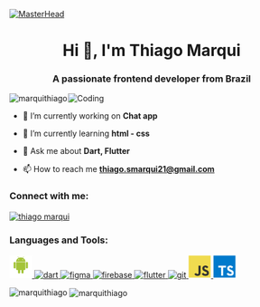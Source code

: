 

[![MasterHead](https://1.bp.blogspot.com/-7A4WynwLsMw/XbBpCXG8fHI/AAAAAAAAMt4/uOa1bpLskYgrwGbllhSu2SDj_Mig8SXJQCLcBGAsYHQ/s1600/2000_600px.gif)](http://ww38.rishavchanda.io/)

<h1 align="center">Hi 👋, I'm Thiago Marqui</h1>
<h3 align="center">A passionate frontend developer from Brazil</h3>

<img align="right" alt="Coding" width="400" src= https://cdn.dribbble.com/users/2401141/screenshots/5487982/media/9a946a4bf36643b0b9c7ece0eb478f83.gif>


<p align="left"> <img src="https://komarev.com/ghpvc/?username=marquithiago&label=Profile%20views&color=0e75b6&style=flat" alt="marquithiago" /> </p>

- 🔭 I’m currently working on **Chat app**

- 🌱 I’m currently learning **html - css**

- 💬 Ask me about **Dart, Flutter**

- 📫 How to reach me **thiago.smarqui21@gmail.com**

<h3 align="left">Connect with me:</h3>
<p align="left">
<a href="https://linkedin.com/in/thiago marqui" target="blank"><img align="center" src="https://raw.githubusercontent.com/rahuldkjain/github-profile-readme-generator/master/src/images/icons/Social/linked-in-alt.svg" alt="thiago marqui" height="30" width="40" /></a>
</p>

<h3 align="left">Languages and Tools:</h3>
<p align="left"> <a href="https://developer.android.com" target="_blank" rel="noreferrer"> <img src="https://raw.githubusercontent.com/devicons/devicon/master/icons/android/android-original-wordmark.svg" alt="android" width="40" height="40"/> </a> <a href="https://dart.dev" target="_blank" rel="noreferrer"> <img src="https://www.vectorlogo.zone/logos/dartlang/dartlang-icon.svg" alt="dart" width="40" height="40"/> </a> <a href="https://www.figma.com/" target="_blank" rel="noreferrer"> <img src="https://www.vectorlogo.zone/logos/figma/figma-icon.svg" alt="figma" width="40" height="40"/> </a> <a href="https://firebase.google.com/" target="_blank" rel="noreferrer"> <img src="https://www.vectorlogo.zone/logos/firebase/firebase-icon.svg" alt="firebase" width="40" height="40"/> </a> <a href="https://flutter.dev" target="_blank" rel="noreferrer"> <img src="https://www.vectorlogo.zone/logos/flutterio/flutterio-icon.svg" alt="flutter" width="40" height="40"/> </a> <a href="https://git-scm.com/" target="_blank" rel="noreferrer"> <img src="https://www.vectorlogo.zone/logos/git-scm/git-scm-icon.svg" alt="git" width="40" height="40"/> </a> <a href="https://developer.mozilla.org/en-US/docs/Web/JavaScript" target="_blank" rel="noreferrer"> <img src="https://raw.githubusercontent.com/devicons/devicon/master/icons/javascript/javascript-original.svg" alt="javascript" width="40" height="40"/> </a> <a href="https://www.typescriptlang.org/" target="_blank" rel="noreferrer"> <img src="https://raw.githubusercontent.com/devicons/devicon/master/icons/typescript/typescript-original.svg" alt="typescript" width="40" height="40"/> </a> </p>

<p><img align="left" src="https://github-readme-stats.vercel.app/api/top-langs?username=marquithiago&show_icons=true&locale=en&layout=compact" alt="marquithiago" /></p>

<p>&nbsp;<img align="center" src="https://github-readme-stats.vercel.app/api?username=marquithiago&show_icons=true&locale=en" alt="marquithiago" /></p>
